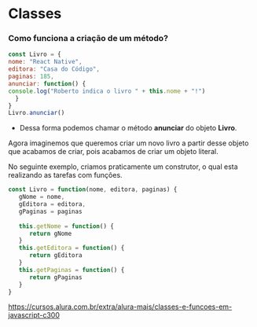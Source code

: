 # Classes

### Como funciona a criação de um método?
```javascript
const Livro = {
nome: "React Native",
editora: "Casa do Código",
paginas: 185,
anunciar: function() {
console.log("Roberto indica o livro " + this.nome + "!")
  }
}
Livro.anunciar()
```
- Dessa forma podemos chamar o método **anunciar** do objeto **Livro**.

Agora imaginemos que queremos criar um novo livro a partir desse objeto que acabamos de criar, pois acabamos de criar um objeto literal.

No seguinte exemplo, criamos praticamente um construtor, o qual esta realizando as tarefas com funções.
```javascript
const Livro = function(nome, editora, paginas) {
   gNome = nome,
   gEditora = editora,
   gPaginas = paginas
   
   this.getNome = function() {
      return gNome
   }
   this.getEditora = function() {
      return gEditora
   }
   this.getPaginas = function() {
      return gPaginas
   }
}
```


https://cursos.alura.com.br/extra/alura-mais/classes-e-funcoes-em-javascript-c300

